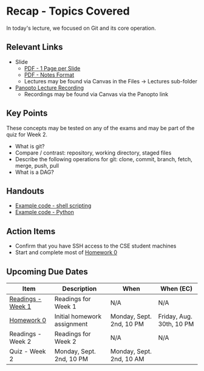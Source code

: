 # Recap - Topics Covered

In today's lecture, we focused on Git and its core operation.

## Relevant Links

* Slide
   * [PDF - 1 Page per Slide](https://canvas.nd.edu/files/3911922/download?download_frd=1)
   * [PDF - Notes Format](https://canvas.nd.edu/files/3911921/download?download_frd=1)
   * Lectures may be found via Canvas in the Files -> Lectures sub-folder
* [Panopto Lecture Recording](https://notredame.hosted.panopto.com/Panopto/Pages/Viewer.aspx?id=8b7a1eac-63df-456e-a766-b1dc0110d7b6)
   * Recordings may be found via Canvas via the Panopto link

## Key Points

These concepts may be tested on any of the exams and may be part of the quiz for Week 2.

* What is git?
* Compare / contrast: repository, working directory, staged files
* Describe the following operations for git: clone, commit, branch, fetch, merge, push, pull
* What is a DAG?

## Handouts

* [Example code - shell scripting](getrepos.sh)
* [Example code - Python](review-status.py)

## Action Items

* Confirm that you have SSH access to the CSE student machines
* Start and complete most of [Homework 0](../../hw/hw00/README.md)

## Upcoming Due Dates

| **Item** | **Description** | **When** | **When (EC)** |
|---|---|---|---|
| [Readings - Week 1](../../readings/readings-week01.md) | Readings for Week 1 | N/A | N/A | 
| [Homework 0](../../hw/hw00/README.md) | Initial homework assignment | Monday, Sept. 2nd, 10 PM | Friday, Aug. 30th, 10 PM | 
| Readings - Week 2 | Readings for Week 2 | N/A | N/A | 
| Quiz - Week 2 | Monday, Sept. 2nd, 10 PM | Monday, Sept. 2nd, 10 AM | 




